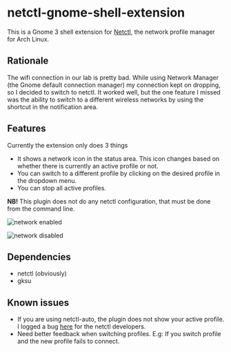 # netctl-gnome-shell-extension #
This is a Gnome 3 shell extension for  [Netctl](https://wiki.archlinux.org/index.php/Netctl), the network profile manager for Arch Linux.

## Rationale ##
The wifi connection in our lab is pretty bad. While using Network Manager (the Gnome default connection manager) my connection kept on dropping, so I decided to switch to netctl. It worked well, but the one feature I missed was the ability to switch to a different wireless networks by using the shortcut in the notification area.

## Features ##
Currently the extension only does 3 things
* It shows a network icon in the status area. This icon changes based on whether there is currently an active profile or not.
* You can switch to a different profile by clicking on the desired profile in the dropdown menu.
* You can stop all active profiles.

**NB!** This plugin does not do any netctl configuration, that must be done from the command line.


![network enabled](https://github.com/tjaartvdwalt/netcfg-gnome-shell-extension/blob/master/screenshots/network-enabled.png?raw=true)

![network disabled](https://github.com/tjaartvdwalt/netcfg-gnome-shell-extension/blob/master/screenshots/network-disabled.png?raw=true)

## Dependencies ##
* netctl (obviously)
* gksu

## Known issues ##
* If you are using netctl-auto, the plugin does not show your active profile. I logged a bug [here](https://github.com/joukewitteveen/netctl/issues/23) for the netctl developers.
* Need better feedback when switching profiles. E.g: If you switch profile and the new profile fails to connect.